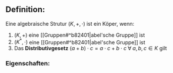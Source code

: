 ## Definition:
Eine algebraische Strutur $(K, +, \cdot)$ ist ein Köper, wenn:
1. $(K, +)$ eine [[Gruppen#^b82401|abel'sche Gruppe]] ist 
2. $(K^*, \cdot)$ eine [[Gruppen#^b82401|abel'sche Gruppe]] ist
3. Das **Distributivgesetz** $(a + b) \cdot c = a \cdot c + b \cdot c  \; \forall \; a,b,c \in K$ gilt

### Eigenschaften:

